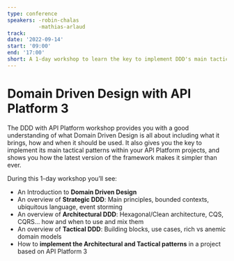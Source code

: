 ```yaml
---
type: conference
speakers: -robin-chalas
          -mathias-arlaud
track:
date: '2022-09-14'
start: '09:00'
end: '17:00'
short: A 1-day workshop to learn the key to implement DDD's main tactical patterns within your API Platform projects.
---
```


# Domain Driven Design with API Platform 3

The DDD with API Platform workshop provides you with a good understanding of what Domain Driven Design is all about including what it brings, how and when it should be used.
It also gives you the key to implement its main tactical patterns within your API Platform projects, and shows you how the latest version of the framework makes it simpler than ever.

During this 1-day workshop you’ll see:

- An Introduction to **Domain Driven Design**
- An overview of **Strategic DDD**: Main principles, bounded contexts, ubiquitous language, event storming
- An overview of **Architectural DDD**: Hexagonal/Clean architecture, CQS, CQRS… how and when to use and mix them
- An overview of **Tactical DDD**: Building blocks, use cases, rich vs anemic domain models
- How to **implement the Architectural and Tactical patterns** in a project based on API Platform 3




